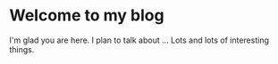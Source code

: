# Welcome to my blog

I'm glad you are here. I plan to talk about ...
Lots and lots of interesting things.
